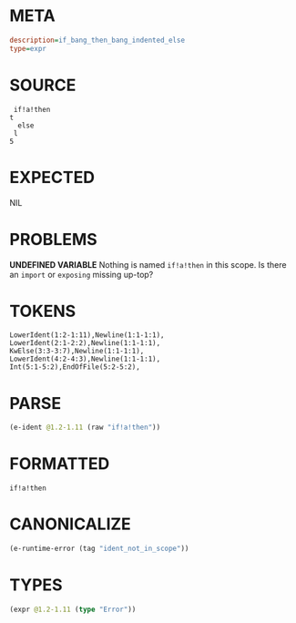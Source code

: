 # META
~~~ini
description=if_bang_then_bang_indented_else
type=expr
~~~
# SOURCE
~~~roc
 if!a!then
t
  else
 l
5
~~~
# EXPECTED
NIL
# PROBLEMS
**UNDEFINED VARIABLE**
Nothing is named `if!a!then` in this scope.
Is there an `import` or `exposing` missing up-top?

# TOKENS
~~~zig
LowerIdent(1:2-1:11),Newline(1:1-1:1),
LowerIdent(2:1-2:2),Newline(1:1-1:1),
KwElse(3:3-3:7),Newline(1:1-1:1),
LowerIdent(4:2-4:3),Newline(1:1-1:1),
Int(5:1-5:2),EndOfFile(5:2-5:2),
~~~
# PARSE
~~~clojure
(e-ident @1.2-1.11 (raw "if!a!then"))
~~~
# FORMATTED
~~~roc
if!a!then
~~~
# CANONICALIZE
~~~clojure
(e-runtime-error (tag "ident_not_in_scope"))
~~~
# TYPES
~~~clojure
(expr @1.2-1.11 (type "Error"))
~~~
